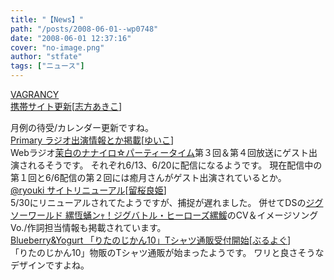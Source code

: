 ```yaml
---
title: "【News】"
path: "/posts/2008-06-01--wp0748"
date: "2008-06-01 12:37:16"
cover: "no-image.png"
author: "stfate"
tags: ["ニュース"]
---
```


<style type="text/css">
<!--
p {white-space: pre-wrap};
-->
</style>

<a class="topics" href="http://www.vagrancy.jp/" target="_blank">VAGRANCY 携帯サイト更新</a><span class="junre">[<a href="http://www.vagrancy.jp/" target="_blank">志方あきこ</a>]</span>
<div class="news">月例の待受/カレンダー更新ですね。</div>
<a class="topics" href="http://www.edit.ne.jp/~shira/" target="_blank">Primary ラジオ出演情報とか掲載</a><span class="junre">[<a href="http://www.edit.ne.jp/~shira/" target="_blank">ゆいこ</a>]</span>
<div class="news">Webラジオ<a href="http://www.marbleskyrecords.com/" target="_blank">茉白のナナイロ☆パーティータイム</a>第３回＆第４回放送にゲスト出演されるそうです。
それぞれ6/13、6/20に配信になるようです。
現在配信中の第１回と6/6配信の第２回には癒月さんがゲスト出演されているとか。</div>
<a class="topics" href="http://ryouki.net/" target="_blank">@ryouki サイトリニューアル</a><span class="junre">[<a href="http://ryouki.net/" target="_blank">留桜良姫</a>]</span>
<div class="news">5/30にリニューアルされてたようですが、捕捉が遅れました。
併せてDSの<a href="http://nippon1.jp/" target="_blank">ジグソーワールド 縲恆蛹ンｬ！ジグバトル・ヒーローズ縲鰀</a>のCV＆イメージソングVo./作詞担当情報も掲載されています。</div>
<a class="topics" href="http://blueberry-yogurt.com/" target="_blank">Blueberry&Yogurt 「りたのじかん10」Tシャツ通販受付開始</a><span class="junre">[<a href="http://blueberry-yogurt.com/" target="_blank">ぶるよぐ</a>]</span>
<div class="news">「りたのじかん10」物販のTシャツ通販が始まったようです。
ワリと良さそうなデザインですよね。</div>
